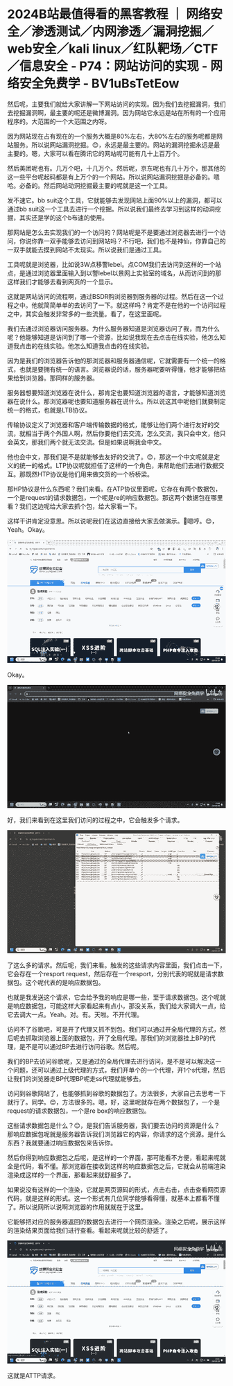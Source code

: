 # 2024B站最值得看的黑客教程 ｜ 网络安全／渗透测试／内网渗透／漏洞挖掘／web安全／kali linux／红队靶场／CTF／信息安全 - P74：网站访问的实现 - 网络安全免费学 - BV1uBsTetEow

然后呢，主要我们就给大家讲解一下网站访问的实现。因为我们去挖掘漏洞，我们去挖掘漏洞啊，最主要的呢还是微博漏洞。因为网站它永远是站在所有的一个应用程序的。大范围的一个大范围之内呀。

因为网站现在占有现在的一个服务大概是80%左右，大80%左右的服务呢都是网站服务。所以说网站漏洞挖掘。😊，永远是最主要的。网站的漏洞挖掘永远是最主要的。嗯，大家可以看在腾讯它的网站呢可能有几十上百万个。

然后美团呢也有。几万个吧，十几万个。然后呢，京东呢也有几十万个，那其他的这一些平台呢起码都是有上万个的一个网站。所以说网站漏洞挖掘是必备的。嗯哈。必备的。然后网站动洞挖掘最主要的呢就是这一个工具。

发不速它。bb suit这个工具，它就能够去发现网站上面90%以上的漏洞，都可以通过bb suit这一个工具去进行一个挖掘。所以说我们最终去学习到这样的动洞挖掘，其实还是学的这个b布速的使用。

那网站是怎么去实现我们的一个访问的？网站呢是不是要通过浏览器去进行一个访问，你说你靠一双手能够去访问到网站吗？不行吧，我们也不是神仙，你靠自己的一双手就能去摸到网站不太现实。所以说我们是通过工具。

工具呢就是浏览器，比如说3W点移警lebel。点COM我们去访问到这样的一个站点，是通过浏览器里面输入到以警lebel以景网上实验室的域名，从而访问到的那这样我们才能够去看到网页的一个显示。

这就是网站访问的流程啊，通过BSDR购浏览器到服务器的过程。然后在这一个过程之中。他就简简单单的去访问了一下。就这样吗？肯定不是在他的一个访问过程之中，其实会触发非常多的一些流量。看了，在这里面呢。

我们去通过浏览器访问服务器。为什么服务器知道是浏览器访问了我，而为什么呢？他能够知道是访问到了哪一个资源，比如说我现在去点击在线实验，他怎么知道我点击的在线实验。他怎么知道我点击的在线实验。

因为是我们的浏览器告诉他的那浏览器和服务器通信呢，它就需要有一个统一的格式，也就是要拥有统一的语言。浏览器说的话，服务器呢要听得懂，他才能够把结果给到浏览器。那同样的服务器。

服务器想要知道浏览器在说什么，那肯定也要知道浏览器的语言，才能够知道浏览器在说什么。那浏览器呢也要知道服务器在说什么。所以说这其中呢他们就要制定统一的格式，也就是LTB协议。

传输协议定义了浏览器和客户端传输数据的格式，能够让他们两个进行友好的交流，就相当于两个外国人啊，然后你要他们去交流，怎么交流，我只会中文，他只会英文，那我们两个就无法交流。但是如果说啊我会中文。

他也会中文，那我们是不是就能够去友好的交流了。😊，那这一个中文呢就是定义的统一的格式。LTP协议呢就担任了这样的一个角色，来帮助他们去进行数据交互。那既然HTP协议是他们用来做交货的一个桥桥梁。

那HP协议是什么东西呢？我们来看。在ATP协议里面呢，它存在有两个数据包，一个是request的请求数据包，一个呢是re的响应数据包。那这两个数据包在哪里看？我们这边呢给大家去抓个包，给大家看一下。

这样干讲肯定没意思。所以说呢我们在这边直接给大家去做演示。🤧嗯哼。😊，Yeah。Okay。

![](img/794280fa02e76746c0e4d3403d7c3856_1.png)

Okay。

![](img/794280fa02e76746c0e4d3403d7c3856_3.png)

好，我们来看到在这里我们访问的过程之中，它会触发多个请求。

![](img/794280fa02e76746c0e4d3403d7c3856_5.png)

了这么多的请求。然后呢，我们来看。触发的这些请求内容里面，我们点击一下，它会存在一个resport request，然后存在一个resport，分别代表的呢就是请求数据包。这个呢代表的是响应数据包。

也就是我发送这个请求，它会给予我的响应是哪一些，至于请求数据包。这个呢就是响应数据包，可能这样大家看起来有点小，那没关系，我们给大家调大一点，给它去调大一点。Yeah。对。有。天啦。不开代理。

访问不了谷歌吧，可是开了代理又抓不到包。我们可以通过开全局代理的方式，然后呢去抓取浏览器上面的数据包，开了全局代理。那我们的浏览器挂上BP的代理，是不是可以通过BP去进行访问谷歌。然后呢。

我们的BP去访问谷歌呢，又是通过的全局代理去进行访问，是不是可以解决这一个问题，还可以通过上级代理的方式，我们开单个的一个代理，开1个s代理，然后让我们的浏览器走BP代理BP呢走ss代理就能够去。

访问到谷歌网站了，也能够抓到谷歌的数据包了。方法很多，大家自己去思考一下就行了。同学。😊，方法很多的。嗯，好，这里呢就存在两个数据包了，一个是request的请求数据包，一个是re box的响应数据包。

这些请求数据包是什么？😊，是我们告诉服务器，我们要去访问的资源是什么？那响应数据包呢就是服务器告诉我们浏览器它的内容，你请求的这个资源。是什么东西？我就要通过响应数据包来告诉你。

然后你得到响应数据包之后呢，是这样的一个界面，那可能看不方便，看起来呢就全是代码，看不懂。那浏览器在接收到这样的响应数据包之后，它就会从前端渲染渲染成这样的一个界面，那看起来就舒服多了。

如果说没有这样的一个渲染，它就是网页源码的形式，点击右击，点击查看网页源代码，就是这样的形式。这一个形式有几位同学能够看得懂，就基本上都看不懂了。所以说网所以说啊浏览器的作用就就在于这里。

它能够把对应的服务器返回的数据包去进行一个网页渲染。渲染之后呢，展示这样的渲染结果页面给我们进行查看。看起来呢就比较的舒适了。



![](img/794280fa02e76746c0e4d3403d7c3856_7.png)

这就是ATTP请求。